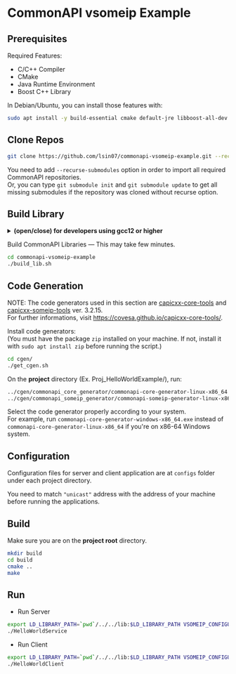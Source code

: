 # CommonAPI vsomeip Example

## Prerequisites

Required Features:
- C/C++ Compiler
- CMake
- Java Runtime Environment
- Boost C++ Library

In Debian/Ubuntu, you can install those features with:  
~~~bash
sudo apt install -y build-essential cmake default-jre libboost-all-dev
~~~

## Clone Repos

~~~bash
git clone https://github.com/lsin07/commonapi-vsomeip-example.git --recurse-submodules
~~~

You need to add `--recurse-submodules` option in order to import all required CommonAPI repositories.  
Or, you can type `git submodule init` and `git submodule update` to get all missing submodules if the repository was cloned without recurse option.

## Build Library
<details>
<summary><b>(open/close) for developers using gcc12 or higher</b></summary>

If you are using gcc12 or above, you need to adjust some build configurations.

1. Add a line `#include <string>` to the header file `capicxx-core-runtime/include/CommonAPI/Types.hpp`.
2. Add a line `SET(CMAKE_CXX_FLAGS "${CMAKE_CXX_FLAGS} -Wno-error=stringop-overflow")` to the file `vsomeip/CMakeLists.txt` to supress overflow error.

Refer to the *<a href="https://github.com/COVESA/capicxx-core-runtime/issues/47">issue #47</a> of COVESA/capicxx-core-runtime* and *<a href="https://github.com/COVESA/vsomeip/issues/527">issue #527</a> of COVESA/vsomeip* for further informations.
</details>

Build CommonAPI Libraries ― This may take few minutes.
~~~bash
cd commonapi-vsomeip-example
./build_lib.sh
~~~

## Code Generation
NOTE: The code generators used in this section are [capicxx-core-tools](https://github.com/COVESA/capicxx-core-tools/) 
and [capicxx-someip-tools](https://github.com/COVESA/capicxx-someip-tools) ver. 3.2.15.  
For further informations, visit https://covesa.github.io/capicxx-core-tools/.

Install code generators:  
(You must have the package `zip` installed on your machine. If not, install it with `sudo apt install zip` before running the script.)
~~~bash
cd cgen/
./get_cgen.sh
~~~

On the **project** directory (Ex. Proj_HelloWorldExample/), run:
```bash
../cgen/commonapi_core_generator/commonapi-core-generator-linux-x86_64 -sk ./fidl/HelloWorld.fidl
../cgen/commonapi_someip_generator/commonapi-someip-generator-linux-x86_64 ./fidl/HelloWorld.fdepl
```
Select the code generator properly according to your system.  
For example, run `commonapi-core-generator-windows-x86_64.exe` instead of `commonapi-core-generator-linux-x86_64` if you're on x86-64 Windows system.

## Configuration
Configuration files for server and client application are at `configs` folder under each project directory.

You need to match `"unicast"` address with the address of your machine before running the applications.

## Build
Make sure you are on the **project root** directory.
```bash
mkdir build
cd build
cmake ..
make
```

## Run

- Run Server
```bash
export LD_LIBRARY_PATH=`pwd`/../../lib:$LD_LIBRARY_PATH VSOMEIP_CONFIGURATION=../configs/config_service.json
./HelloWorldService
```

- Run Client
```bash
export LD_LIBRARY_PATH=`pwd`/../../lib:$LD_LIBRARY_PATH VSOMEIP_CONFIGURATION=../configs/config_client.json
./HelloWorldClient
